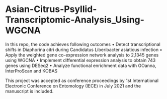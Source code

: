 # Asian-Citrus-Psyllid-Transcriptomic-Analysis_Using-WGCNA

In this repo, the code achieves following outcomes
•	Detect transcriptional shifts in Diaphorina citri during Candidatus Liberibacter asiaticus infection
•	Apply the weighted gene co-expression network analysis to 2,1345 genes using WGCNA
•	Implement differential expression analysis to obtain 743 genes using DESeq2
•	Analyze functional enrichment data with GOanna, InterProScan and KOBAS

This project was accepted as conference proceedings by 1st International Electronic Conference on Entomology (IECE) in July 2021 and the manuscript is included. 
